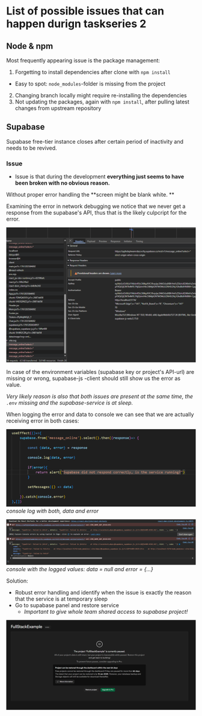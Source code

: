 
# List of possible issues that can happen durign taskseries 2


## Node & npm

Most frequently appearing issue is the package management:
1. Forgetting to install dependencies after clone with `npm install`
  - Easy to spot: `node_modules`-folder is missing from the project
2. Changing branch locally might require re-installing the dependencies
3. Not updating the packages, again with `npm install`, after pulling latest changes from upstream repository


## Supabase

Supabase free-tier instance closes after certain period of inactivity and needs to be revived.

### Issue

- Issue is that during the development **everything just seems to have been broken with no obvious reason.**

Without proper error handling the **screen might be blank white. **

Examining the error in network debugging we notice that we never get a response from the supabase's API, thus that is the likely culpcript for the error. 

![alt text](image-1.png)

In case of the environment variables (supabase key or project's API-url) are missing or wrong, supabase-js -client should still show us the error as value.

_Very likely reason is also that both issues are present at the same time, the `.env` missing and the supabase-service is at sleep._

When logging the error and data to console we can see that we are actually receiving error in both cases:

![alt text](image-3.png)
_console log with both, data and error_

![alt text](image-2.png)
_console with the logged values: data = null and error = {...}_

Solution: 
- Robust error handling and identify when the issue is exactly the reason that the service is at temporary sleep
- Go to supabase panel and restore service
  - _Important to give whole team shared access to supabase project!_

![alt text](image.png)


